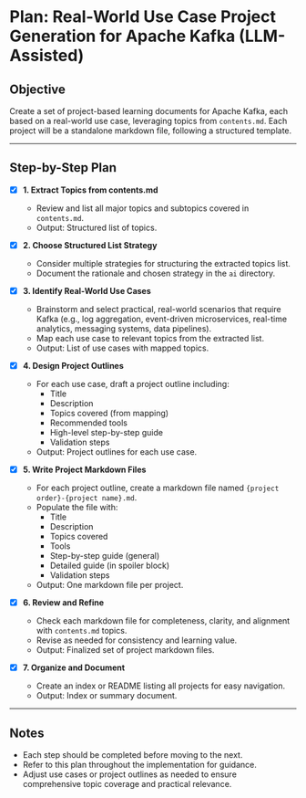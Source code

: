 # Plan: Real-World Use Case Project Generation for Apache Kafka (LLM-Assisted)

## Objective
Create a set of project-based learning documents for Apache Kafka, each based on a real-world use case, leveraging topics from `contents.md`. Each project will be a standalone markdown file, following a structured template.

---

## Step-by-Step Plan

- [x] **1. Extract Topics from contents.md**
  - Review and list all major topics and subtopics covered in `contents.md`.
  - Output: Structured list of topics.

- [x] **2. Choose Structured List Strategy**
  - Consider multiple strategies for structuring the extracted topics list.
  - Document the rationale and chosen strategy in the `ai` directory.

- [x] **3. Identify Real-World Use Cases**
  - Brainstorm and select practical, real-world scenarios that require Kafka (e.g., log aggregation, event-driven microservices, real-time analytics, messaging systems, data pipelines).
  - Map each use case to relevant topics from the extracted list.
  - Output: List of use cases with mapped topics.

- [x] **4. Design Project Outlines**
  - For each use case, draft a project outline including:
    - Title
    - Description
    - Topics covered (from mapping)
    - Recommended tools
    - High-level step-by-step guide
    - Validation steps
  - Output: Project outlines for each use case.

- [x] **5. Write Project Markdown Files**
  - For each project outline, create a markdown file named `{project order}-{project name}.md`.
  - Populate the file with:
    - Title
    - Description
    - Topics covered
    - Tools
    - Step-by-step guide (general)
    - Detailed guide (in spoiler block)
    - Validation steps
  - Output: One markdown file per project.

- [x] **6. Review and Refine**
  - Check each markdown file for completeness, clarity, and alignment with `contents.md` topics.
  - Revise as needed for consistency and learning value.
  - Output: Finalized set of project markdown files.

- [x] **7. Organize and Document**
  - Create an index or README listing all projects for easy navigation.
  - Output: Index or summary document.

---

## Notes
- Each step should be completed before moving to the next.
- Refer to this plan throughout the implementation for guidance.
- Adjust use cases or project outlines as needed to ensure comprehensive topic coverage and practical relevance.
